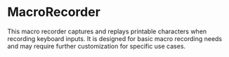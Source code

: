 # MacroRecorder
This macro recorder captures and replays printable characters when recording keyboard inputs. It is designed for basic macro recording needs and may require further customization for specific use cases.
